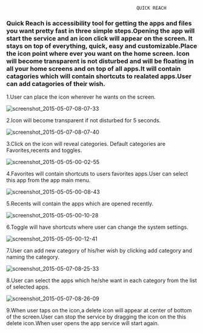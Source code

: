                                                     QUICK REACH 

### Quick Reach  is accessibility  tool for getting the apps and files you want  pretty fast in three simple steps.Opening the app will start the service and an icon click will appear on the screen. It stays on top of everything, quick, easy and customizable.Place the icon point where ever you want on the home screen. Icon will become transparent is not disturbed and will be floating in all your home screens and on top of all apps.It will contain catagories which will contain shortcuts to realated apps.User can add catagories of their wish.



1.User can place the icon wherever he wants on the screen.

![screenshot_2015-05-07-08-07-33](https://cloud.githubusercontent.com/assets/11298031/7548862/0610fc18-f5da-11e4-9515-c247619480ca.png)

2.Icon will become transparent if not disturbed for 5 seconds.

![screenshot_2015-05-07-08-07-40](https://cloud.githubusercontent.com/assets/11298031/7548877/98c95a96-f5da-11e4-859c-79e6f08f4c18.png)

3.Click on the icon will reveal categories. Default categories are Favorites,recents and toggles.

![screenshot_2015-05-05-00-02-55](https://cloud.githubusercontent.com/assets/11298031/7548883/d766b46a-f5da-11e4-9cdb-ee10c75bfc6b.png)

4.Favorites will contain shortcuts to users favorites apps.User can select this app from the app main menu.

![screenshot_2015-05-05-00-08-43](https://cloud.githubusercontent.com/assets/11298031/7548930/29efc444-f5de-11e4-95bd-f7541950ca0c.png)

5.Recents will contain the apps which are opened recently.

![screenshot_2015-05-05-00-10-28](https://cloud.githubusercontent.com/assets/11298031/7548942/779a7bda-f5de-11e4-8b3a-74ab72647dd2.png)

6.Toggle will have shortcuts where user can change the system settings.

![screenshot_2015-05-05-00-12-41](https://cloud.githubusercontent.com/assets/11298031/7548946/e0b4a8ca-f5de-11e4-86f3-6639dee69528.png)

7.User can add new category of his/her wish by clicking add category and naming the category.

![screenshot_2015-05-07-08-25-33](https://cloud.githubusercontent.com/assets/11298031/7548950/0fbd1f12-f5df-11e4-8430-70188e3276ac.png)

8.User can select the apps which he/she want in each category  from the list of selected apps.

![screenshot_2015-05-07-08-26-09](https://cloud.githubusercontent.com/assets/11298031/7548955/389909d2-f5df-11e4-8de2-f215ccd630db.png)


9.When user taps on the icon,a delete icon will appear at center of bottom of the screen.User can stop the service by dragging the icon on the this delete icon.When user opens the app service will start again.
